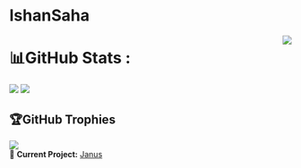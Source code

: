 # IshanSaha
<img align='right' src="https://github-readme-stats.vercel.app/api?username=SarthakDeb&show_icons=true">

# 📊GitHub Stats :
![](https://github-readme-streak-stats.herokuapp.com/?user=SarthakDeb&theme=radical&hide_border=false)
![](https://github-readme-stats.vercel.app/api/top-langs/?username=SarthakDeb&theme=radical&hide_border=false&include_all_commits=false&count_private=false&layout=compact)

## 🏆GitHub Trophies
![](https://github-profile-trophy.vercel.app/?username=SarthakDeb&theme=radical)<br>
🚧 **Current Project:** [Janus](https://github.com/SarthakDeb/JPHISH0)

